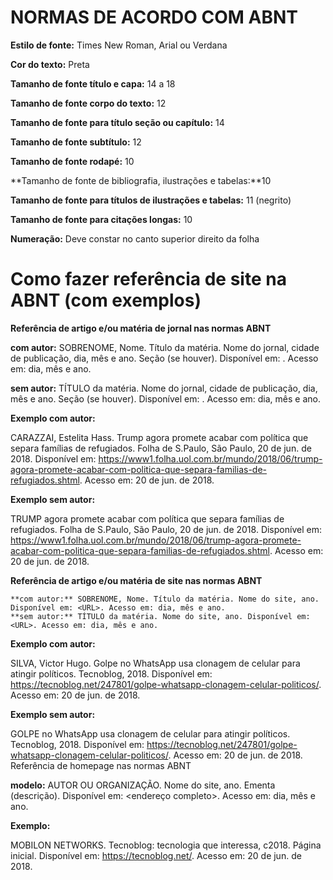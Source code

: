 <h1>
NORMAS DE ACORDO COM ABNT
</h1>

**Estilo de fonte:** Times New Roman, Arial ou Verdana

**Cor do texto:** Preta

**Tamanho de fonte título e capa:** 14 a 18

**Tamanho de fonte corpo do texto:** 12

**Tamanho de fonte para título seção ou capítulo:** 14

**Tamanho de fonte subtítulo:** 12

**Tamanho de fonte rodapé:** 10

**Tamanho de fonte de bibliografia, ilustrações e tabelas:**10

**Tamanho de fonte para títulos de ilustrações e tabelas:** 11 (negrito)

**Tamanho de fonte para citações longas:** 10

**Numeração:** Deve constar no canto superior direito da folha

# Como fazer referência de site na ABNT (com exemplos)

**Referência de artigo e/ou matéria de jornal nas normas ABNT**

**com autor:** SOBRENOME, Nome. Título da matéria. Nome do jornal, cidade de publicação, dia, mês e ano. Seção (se houver). Disponível em: <URL>. Acesso em: dia, mês e ano.

**sem autor:** TÍTULO da matéria. Nome do jornal, cidade de publicação, dia, mês e ano. Seção (se houver). Disponível em: <URL>. Acesso em: dia, mês e ano.

**Exemplo com autor:**

CARAZZAI, Estelita Hass. Trump agora promete acabar com política que separa famílias de refugiados. Folha de S.Paulo, São Paulo, 20 de jun. de 2018. Disponível em: <https://www1.folha.uol.com.br/mundo/2018/06/trump-agora-promete-acabar-com-politica-que-separa-familias-de-refugiados.shtml>. Acesso em: 20 de jun. de 2018.

**Exemplo sem autor:**

TRUMP agora promete acabar com política que separa famílias de refugiados. Folha de S.Paulo, São Paulo, 20 de jun. de 2018. Disponível em: <https://www1.folha.uol.com.br/mundo/2018/06/trump-agora-promete-acabar-com-politica-que-separa-familias-de-refugiados.shtml>. Acesso em: 20 de jun. de 2018.

**Referência de artigo e/ou matéria de site nas normas ABNT**

    **com autor:** SOBRENOME, Nome. Título da matéria. Nome do site, ano. Disponível em: <URL>. Acesso em: dia, mês e ano.
    **sem autor:** TÍTULO da matéria. Nome do site, ano. Disponível em: <URL>. Acesso em: dia, mês e ano.

**Exemplo com autor:**

SILVA, Victor Hugo. Golpe no WhatsApp usa clonagem de celular para atingir políticos. Tecnoblog, 2018. Disponível em: <https://tecnoblog.net/247801/golpe-whatsapp-clonagem-celular-politicos/>. Acesso em: 20 de jun. de 2018.

**Exemplo sem autor:**

GOLPE no WhatsApp usa clonagem de celular para atingir políticos. Tecnoblog, 2018. Disponível em: <https://tecnoblog.net/247801/golpe-whatsapp-clonagem-celular-politicos/>. Acesso em: 20 de jun. de 2018.
Referência de homepage nas normas ABNT

**modelo:** AUTOR OU ORGANIZAÇÃO. Nome do site, ano. Ementa (descrição). Disponível em: <endereço completo>. Acesso em: dia, mês e ano.

**Exemplo:**

MOBILON NETWORKS. Tecnoblog: tecnologia que interessa, c2018. Página inicial. Disponível em: <https://tecnoblog.net/>. Acesso em: 20 de jun. de 2018.
